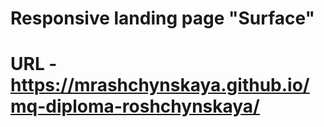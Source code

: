 # Responsive landing page "Surface"
# URL - https://mrashchynskaya.github.io/mq-diploma-roshchynskaya/
